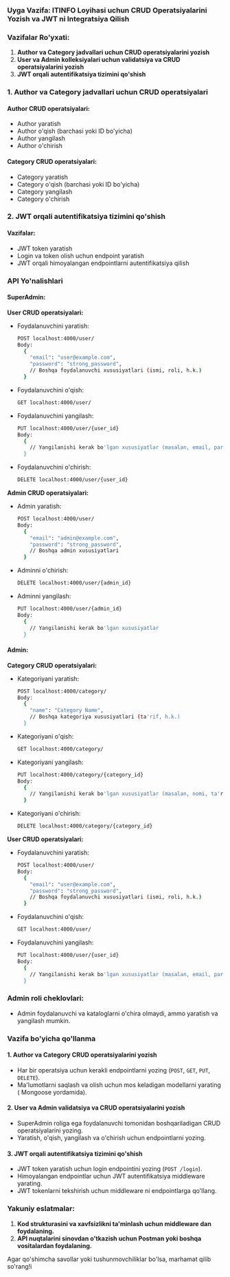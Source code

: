 ### Uyga Vazifa: ITINFO Loyihasi uchun CRUD Operatsiyalarini Yozish va JWT ni Integratsiya Qilish

### Vazifalar Ro'yxati:

1. **Author va Category jadvallari uchun CRUD operatsiyalarini yozish**
2. **User va Admin kolleksiyalari uchun validatsiya va CRUD operatsiyalarini yozish**
3. **JWT orqali autentifikatsiya tizimini qo'shish**

### 1. Author va Category jadvallari uchun CRUD operatsiyalari

#### Author CRUD operatsiyalari:
- Author yaratish
- Author o'qish (barchasi yoki ID bo'yicha)
- Author yangilash
- Author o'chirish

#### Category CRUD operatsiyalari:
- Category yaratish
- Category o'qish (barchasi yoki ID bo'yicha)
- Category yangilash
- Category o'chirish

### 2. JWT orqali autentifikatsiya tizimini qo'shish

#### Vazifalar:
- JWT token yaratish
- Login va token olish uchun endpoint yaratish
- JWT orqali himoyalangan endpointlarni autentifikatsiya qilish

### API Yo'nalishlari

#### SuperAdmin:

**User CRUD operatsiyalari:**
- Foydalanuvchini yaratish:
  ```bash
  POST localhost:4000/user/
  Body:
    {
      "email": "user@example.com",
      "password": "strong_password",
      // Boshqa foydalanuvchi xususiyatlari (ismi, roli, h.k.)
    }
  ```

- Foydalanuvchini o'qish:
  ```bash
  GET localhost:4000/user/
  ```

- Foydalanuvchini yangilash:
  ```bash
  PUT localhost:4000/user/{user_id}
  Body:
    {
      // Yangilanishi kerak bo'lgan xususiyatlar (masalan, email, parol)
    }
  ```

- Foydalanuvchini o'chirish:
  ```bash
  DELETE localhost:4000/user/{user_id}
  ```

**Admin CRUD operatsiyalari:**
- Admin yaratish:
  ```bash
  POST localhost:4000/user/
  Body:
    {
      "email": "admin@example.com",
      "password": "strong_password",
      // Boshqa admin xususiyatlari
    }
  ```

- Adminni o'chirish:
  ```bash
  DELETE localhost:4000/user/{admin_id}
  ```

- Adminni yangilash:
  ```bash
  PUT localhost:4000/user/{admin_id}
  Body:
    {
      // Yangilanishi kerak bo'lgan xususiyatlar
    }
  ```

#### Admin:

**Category CRUD operatsiyalari:**
- Kategoriyani yaratish:
  ```bash
  POST localhost:4000/category/
  Body:
    {
      "name": "Category Name",
      // Boshqa kategoriya xususiyatlari (ta'rif, h.k.)
    }
  ```

- Kategoriyani o'qish:
  ```bash
  GET localhost:4000/category/
  ```

- Kategoriyani yangilash:
  ```bash
  PUT localhost:4000/category/{category_id}
  Body:
    {
      // Yangilanishi kerak bo'lgan xususiyatlar (masalan, nomi, ta'rifi)
    }
  ```

- Kategoriyani o'chirish:
  ```bash
  DELETE localhost:4000/category/{category_id}
  ```

**User CRUD operatsiyalari:**
- Foydalanuvchini yaratish:
  ```bash
  POST localhost:4000/user/
  Body:
    {
      "email": "user@example.com",
      "password": "strong_password",
      // Boshqa foydalanuvchi xususiyatlari (ismi, roli, h.k.)
    }
  ```

- Foydalanuvchini o'qish:
  ```bash
  GET localhost:4000/user/
  ```

- Foydalanuvchini yangilash:
  ```bash
  PUT localhost:4000/user/{user_id}
  Body:
    {
      // Yangilanishi kerak bo'lgan xususiyatlar (masalan, email, parol)
    }
  ```

### Admin roli cheklovlari:
- Admin foydalanuvchi va kataloglarni o'chira olmaydi, ammo yaratish va yangilash mumkin.

### Vazifa bo'yicha qo'llanma

#### 1. Author va Category CRUD operatsiyalarini yozish
- Har bir operatsiya uchun kerakli endpointlarni yozing (`POST`, `GET`, `PUT`, `DELETE`).
- Ma'lumotlarni saqlash va olish uchun mos keladigan modellarni yarating ( Mongoose  yordamida).

#### 2. User va Admin validatsiya va CRUD operatsiyalarini yozish
- SuperAdmin roliga ega foydalanuvchi tomonidan boshqariladigan CRUD operatsiyalarini yozing.
- Yaratish, o'qish, yangilash va o'chirish uchun endpointlarni yozing.

#### 3. JWT orqali autentifikatsiya tizimini qo'shish
- JWT token yaratish uchun login endpointini yozing (`POST /login`).
- Himoyalangan endpointlar uchun JWT autentifikatsiya middleware yarating.
- JWT tokenlarni tekshirish uchun middleware ni endpointlarga qo'llang.

### Yakuniy eslatmalar:
1. **Kod strukturasini va xavfsizlikni ta'minlash uchun middleware dan foydalaning.**
2. **API nuqtalarini sinovdan o'tkazish uchun Postman yoki boshqa vositalardan foydalaning.**

Agar qo'shimcha savollar yoki tushunmovchiliklar bo'lsa, marhamat qilib so'rang!i